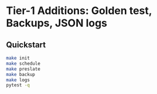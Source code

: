 # Tier-1 Additions: Golden test, Backups, JSON logs

## Quickstart
```bash
make init
make schedule
make preslate
make backup
make logs
pytest -q
```
